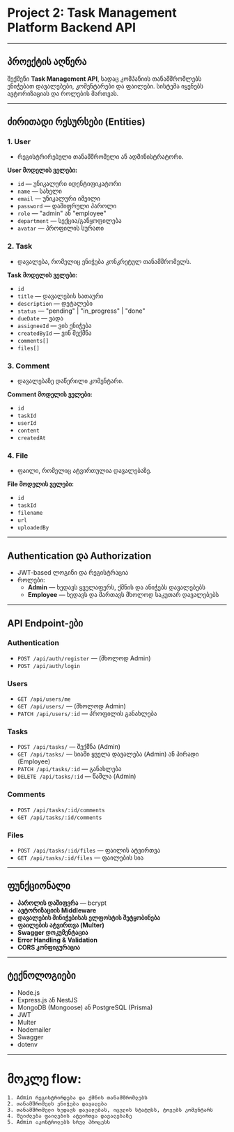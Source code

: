 # Project 2: Task Management Platform Backend API

---

## პროექტის აღწერა

შექმენი **Task Management API**, სადაც კომპანიის თანამშრომლებს ენიჭებათ დავალებები, კომენტარები და ფაილები. სისტემა იყენებს ავტორიზაციას და როლების მართვას.

---

## ძირითადი რესურსები (Entities)

### 1. User

- რეგისტრირებული თანამშრომელი ან ადმინისტრატორი.

**User მოდელის ველები:**

- `id` — უნიკალური იდენტიფიკატორი
- `name` — სახელი
- `email` — უნიკალური იმეილი
- `password` — დაშიფრული პაროლი
- `role` — "admin" ან "employee"
- `department` — სექცია/განყოფილება
- `avatar` — პროფილის სურათი

### 2. Task

- დავალება, რომელიც ენიჭება კონკრეტულ თანამშრომელს.

**Task მოდელის ველები:**

- `id`
- `title` — დავალების სათაური
- `description` — დეტალები
- `status` — "pending" | "in_progress" | "done"
- `dueDate` — ვადა
- `assigneeId` — ვის ენიჭება
- `createdById` — ვინ შექმნა
- `comments[]`
- `files[]`

### 3. Comment

- დავალებაზე დაწერილი კომენტარი.

**Comment მოდელის ველები:**

- `id`
- `taskId`
- `userId`
- `content`
- `createdAt`

### 4. File

- ფაილი, რომელიც ატვირთულია დავალებაზე.

**File მოდელის ველები:**

- `id`
- `taskId`
- `filename`
- `url`
- `uploadedBy`

---

## Authentication და Authorization

- JWT-based ლოგინი და რეგისტრაცია
- როლები:
  - **Admin** — ხედავს ყველაფერს, ქმნის და ანიჭებს დავალებებს
  - **Employee** — ხედავს და მართავს მხოლოდ საკუთარ დავალებებს

---

## API Endpoint-ები

### Authentication

- `POST /api/auth/register` — (მხოლოდ Admin)
- `POST /api/auth/login`

### Users

- `GET /api/users/me`
- `GET /api/users/` — (მხოლოდ Admin)
- `PATCH /api/users/:id` — პროფილის განახლება

### Tasks

- `POST /api/tasks/` — შექმნა (Admin)
- `GET /api/tasks/` — სიაში ყველა დავალება (Admin) ან პირადი (Employee)
- `PATCH /api/tasks/:id` — განახლება
- `DELETE /api/tasks/:id` — წაშლა (Admin)

### Comments

- `POST /api/tasks/:id/comments`
- `GET /api/tasks/:id/comments`

### Files

- `POST /api/tasks/:id/files` — ფაილის ატვირთვა
- `GET /api/tasks/:id/files` — ფაილების სია

---

## ფუნქციონალი

- **პაროლის დაშიფვრა** — bcrypt
- **ავტორიზაციის Middleware**
- **დავალების მინიჭებისას ელფოსტის შეტყობინება**
- **ფაილების ატვირთვა (Multer)**
- **Swagger დოკუმენტაცია**
- **Error Handling & Validation**
- **CORS კონფიგურაცია**

---

## ტექნოლოგიები

- Node.js
- Express.js ან NestJS
- MongoDB (Mongoose) ან PostgreSQL (Prisma)
- JWT
- Multer
- Nodemailer
- Swagger
- dotenv

---

# მოკლე flow:

```
1. Admin რეგისტრირდება და ქმნის თანამშრომლებს
2. თანამშრომელს ენიჭება დავალება
3. თანამშრომელი ხედავს დავალებას, იცვლის სტატუსს, ტოვებს კომენტარს
4. შეიძლება ფაილების ატვირთვა დავალებაზე
5. Admin აკონტროლებს სრულ პროცესს
```
